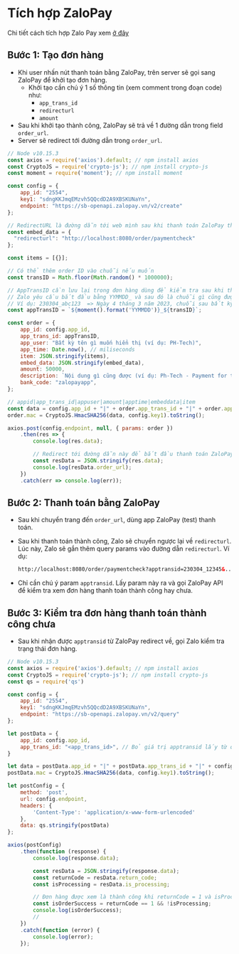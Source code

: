 # Tích hợp ZaloPay

Chi tiết cách tích hợp Zalo Pay xem [ở đây](https://docs.zalopay.vn/v2/general/overview.html)

## Bước 1: Tạo đơn hàng

- Khi user nhấn nút thanh toán bằng ZaloPay, trên server sẽ gọi sang ZaloPay để khởi tạo đơn hàng.
  - Khởi tạo cần chú ý 1 số thông tin (xem comment trong đoạn code) như:
    - `app_trans_id`
    - `redirecturl`
    - `amount`
- Sau khi khởi tạo thành công, ZaloPay sẽ trả về 1 đường dẫn trong field `order_url`.
- Server sẽ redirect tới đường dẫn trong `order_url`.

```js
// Node v10.15.3
const axios = require('axios').default; // npm install axios
const CryptoJS = require('crypto-js'); // npm install crypto-js
const moment = require('moment'); // npm install moment

const config = {
    app_id: "2554",
    key1: "sdngKKJmqEMzvh5QQcdD2A9XBSKUNaYn",
    endpoint: "https://sb-openapi.zalopay.vn/v2/create"
};

// RedirectURL là đường dẫn tới web mình sau khi thanh toán ZaloPay thành công
const embed_data = {
  "redirecturl": "http://localhost:8080/order/paymentcheck"
};

const items = [{}];

// Có thể thêm order ID vào chuỗi nếu muốn
const transID = Math.floor(Math.random() * 1000000);

// AppTransID cần lưu lại trong đơn hàng dùng để kiểm tra sau khi thanh toán thành công.
// Zalo yêu cầu bắt đầu bằng YYMMDD_ và sau đó là chuỗi gì cũng được.
// Ví dụ: 230304_abc123  => Ngày 4 tháng 3 năm 2023, chuỗi sau bất kỳ.
const appTransID = `${moment().format('YYMMDD')}_${transID}`;

const order = {
    app_id: config.app_id,
    app_trans_id: appTransID,
    app_user: "Bất kỳ tên gì muốn hiển thị (ví dụ: PH-Tech)",
    app_time: Date.now(), // miliseconds
    item: JSON.stringify(items),
    embed_data: JSON.stringify(embed_data),
    amount: 50000,
    description: `Nội dung gì cũng được (ví dụ: Ph-Tech - Payment for the order #12345)`,
    bank_code: "zalopayapp",
};

// appid|app_trans_id|appuser|amount|apptime|embeddata|item
const data = config.app_id + "|" + order.app_trans_id + "|" + order.app_user + "|" + order.amount + "|" + order.app_time + "|" + order.embed_data + "|" + order.item;
order.mac = CryptoJS.HmacSHA256(data, config.key1).toString();

axios.post(config.endpoint, null, { params: order })
    .then(res => {
        console.log(res.data);

        // Redirect tới đường dẫn này để bắt đầu thanh toán ZaloPay
        const resData = JSON.stringify(res.data);
        console.log(resData.order_url);
    })
    .catch(err => console.log(err));
```

## Bước 2: Thanh toán bằng ZaloPay

- Sau khi chuyển trang đến `order_url`, dùng app ZaloPay (test) thanh toán.
- Sau khi thanh toán thành công, Zalo sẽ chuyển ngược lại về `redirecturl`. Lúc này, Zalo sẽ gắn thêm query params vào đường dẫn `redirecturl`. Ví dụ:

    ```html
    http://localhost:8080/order/paymentcheck?apptransid=230304_12345&...
    ```

- Chỉ cần chú ý param `apptransid`. Lấy param này ra và gọi ZaloPay API để kiểm tra xem đơn hàng thanh toán thành công hay chưa.

## Bước 3: Kiểm tra đơn hàng thanh toán thành công chưa

- Sau khi nhận được `apptransid` từ ZaloPay redirect về, gọi Zalo kiểm tra trạng thái đơn hàng.

```js
// Node v10.15.3
const axios = require('axios').default; // npm install axios
const CryptoJS = require('crypto-js'); // npm install crypto-js
const qs = require('qs')

const config = {
    app_id: "2554",
    key1: "sdngKKJmqEMzvh5QQcdD2A9XBSKUNaYn",
    endpoint: "https://sb-openapi.zalopay.vn/v2/query"
};

let postData = {
    app_id: config.app_id,
    app_trans_id: "<app_trans_id>", // Bỏ giá trị apptransid lấy từ query param vào đây
}

let data = postData.app_id + "|" + postData.app_trans_id + "|" + config.key1; // appid|app_trans_id|key1
postData.mac = CryptoJS.HmacSHA256(data, config.key1).toString();

let postConfig = {
    method: 'post',
    url: config.endpoint,
    headers: {
        'Content-Type': 'application/x-www-form-urlencoded'
    },
    data: qs.stringify(postData)
};

axios(postConfig)
    .then(function (response) {
        console.log(response.data);

        const resData = JSON.stringify(response.data);
        const returnCode = resData.return_code;
        const isProcessing = resData.is_processing;

        // Đơn hàng được xem là thành công khi returnCode = 1 và isProcessing = false
        const isOrderSuccess = returnCode == 1 && !isProcessing;
        console.log(isOrderSuccess);
        // 
    })
    .catch(function (error) {
        console.log(error);
    });
```
